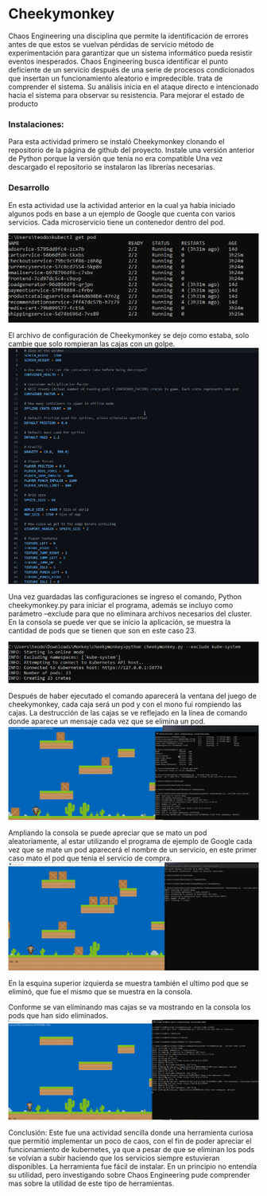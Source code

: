# Cheekymonkey
Chaos Engineering una disciplina que permite la identificación de errores antes de que estos se vuelvan pérdidas de servicio
método de experimentación para garantizar que un sistema informático pueda resistir eventos inesperados. Chaos Engineering busca identificar el punto deficiente de un servicio después de una serie de procesos condicionados que insertan un funcionamiento aleatorio e impredecible. trata de comprender el sistema. Su análisis inicia en el ataque directo e intencionado hacia el sistema para observar su resistencia. Para mejorar el estado de producto
### Instalaciones:
Para esta actividad primero se instaló Cheekymonkey clonando el repositorio de la página de github del proyecto.
Instale una versión anterior de Python porque la versión que tenía no era compatible 
Una vez descargado el repositorio se instalaron las librerías necesarias.

### Desarrollo
En esta actividad use la actividad anterior en la cual ya había iniciado algunos pods en base a un ejemplo de Google que cuenta con varios servicios. Cada microservicio tiene un contenedor dentro del pod.
 
![alt text](https://github.com/TheoBM5/ComputacionTolerante/blob/main/CheekyMonkey/src/cmd_gsOeEfHYAt.png?raw=true)

El archivo de configuración de Cheekymonkey se dejo como estaba, solo cambie que solo rompieran las cajas con un golpe.
![alt text](https://github.com/TheoBM5/ComputacionTolerante/blob/main/CheekyMonkey/src/Code_KOKWLZKwij.png?raw=true)

Una vez guardadas las configuraciones se ingreso el comando, Python cheekymonkey.py para iniciar el programa, además se incluyo como parámetro –exclude para que no eliminara archivos necesarios del cluster.
En la consola se puede ver que se inicio la aplicación, se muestra la cantidad de pods que se tienen que son en este caso 23. 

![alt text](https://github.com/TheoBM5/ComputacionTolerante/blob/main/CheekyMonkey/src/cmd_XuQlLScXFA.png?raw=true)

Después de haber ejecutado el comando aparecerá la ventana del juego de cheekymonkey, cada caja será un pod y con el mono fui rompiendo las cajas. La destrucción de las cajas se ve reflejado en la línea de comando donde aparece un mensaje cada vez que se elimina un pod. 
![alt text](https://github.com/TheoBM5/ComputacionTolerante/blob/main/CheekyMonkey/src/explorer_2Ly4dOCQOp.png?raw=true)

Ampliando la consola se puede apreciar que se mato un pod aleatoriamente, al estar utilizando el programa de ejemplo de Google cada vez que se mate un pod aparecerá el nombre de un servicio, en este primer caso mato el pod que tenia el servicio de compra. 
![alt text](https://github.com/TheoBM5/ComputacionTolerante/blob/main/CheekyMonkey/src/cmd_yFfdfmHYYd.gif?raw=true)
 
En la esquina superior izquierda se muestra también el ultimo pod que se eliminó, que fue el mismo que se muestra en la consola. 
 
Conforme se van eliminando mas cajas se va mostrando en la consola los pods que han sido eliminados. 
![alt text](https://github.com/TheoBM5/ComputacionTolerante/blob/main/CheekyMonkey/src/explorer_4E2UNmpWn2.png?raw=true)
 


Conclusión: Este fue una actividad sencilla donde una herramienta curiosa que permitió implementar un poco de caos, con el fin de poder apreciar el funcionamiento de kubernetes, ya que a pesar de que se eliminan los pods se volvían a subir haciendo que los servicios siempre estuvieran disponibles. La herramienta fue fácil de instalar. En un principio no entendía su utilidad, pero investigando sobre Chaos Engineering pude comprender mas sobre la utilidad de este tipo de herramientas. 

